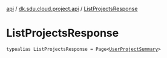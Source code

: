 [api](../index.md) / [dk.sdu.cloud.project.api](index.md) / [ListProjectsResponse](./-list-projects-response.md)

# ListProjectsResponse

`typealias ListProjectsResponse = Page<`[`UserProjectSummary`](-user-project-summary/index.md)`>`